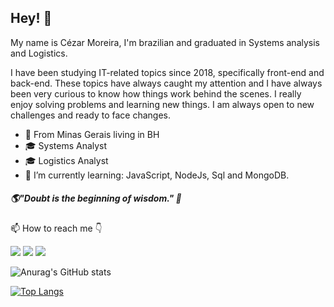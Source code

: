 ## Hey! 👋

My name is Cézar Moreira, I'm brazilian and graduated in Systems analysis and Logistics.

I have been studying IT-related topics since 2018, specifically front-end and back-end. These topics have always caught my attention and I have always been very curious to know how things work behind the scenes. I really enjoy solving problems and learning new things. I am always open to new challenges and ready to face changes. 

- 📍 From Minas Gerais living in BH
- 🎓 Systems Analyst
- 🎓 Logistics Analyst
- 🌱 I’m currently learning: JavaScript, NodeJs, Sql and MongoDB.

##### 🌎"Doubt is the beginning of wisdom." 🧠

📫 How to reach me 👇

[<img src="https://img.shields.io/badge/linkedin-%230077B5.svg?&style=for-the-badge&logo=linkedin&logoColor=white" />](https://www.linkedin.com/in/cezar88augusto/) [<img src = "https://img.shields.io/badge/instagram-%23E4405F.svg?&style=for-the-badge&logo=instagram&logoColor=white">](https://www.instagram.com/cezar88augusto/) [<img src = "https://img.shields.io/badge/facebook-%231877F2.svg?&style=for-the-badge&logo=facebook&logoColor=white">](https://www.facebook.com/cezar88moreira)

![Anurag's GitHub stats](https://github-readme-stats.vercel.app/api?username=cezar88augusto&show_icons=true&theme=deafult)

[![Top Langs](https://github-readme-stats.vercel.app/api/top-langs/?username=cezar88augusto&layout=compact)](https://github.com/anuraghazra/github-readme-stats)
